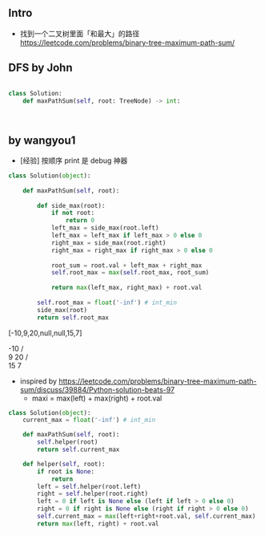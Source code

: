 



## Intro

- 找到一个二叉树里面「和最大」的路径 https://leetcode.com/problems/binary-tree-maximum-path-sum/



## DFS by John


```py

class Solution:
    def maxPathSum(self, root: TreeNode) -> int:
        



```





## by wangyou1

- [经验] 按顺序 print 是 debug 神器


```py
class Solution(object):
    
    def maxPathSum(self, root):
        
        def side_max(root):
            if not root:
                return 0
            left_max = side_max(root.left)
            left_max = left_max if left_max > 0 else 0
            right_max = side_max(root.right)
            right_max = right_max if right_max > 0 else 0
            
            root_sum = root.val + left_max + right_max
            self.root_max = max(self.root_max, root_sum)
            
            return max(left_max, right_max) + root.val
        
        self.root_max = float('-inf') # int_min
        side_max(root)
        return self.root_max
```

[-10,9,20,null,null,15,7]

-10
/\
9 20
  /\
 15 7


- inspired by https://leetcode.com/problems/binary-tree-maximum-path-sum/discuss/39884/Python-solution-beats-97
  - maxi = max(left) + max(right) + root.val

```py
class Solution(object):
    current_max = float('-inf') # int_min

    def maxPathSum(self, root):
        self.helper(root)
        return self.current_max

    def helper(self, root):
        if root is None:
            return
        left = self.helper(root.left)
        right = self.helper(root.right)
        left = 0 if left is None else (left if left > 0 else 0)
        right = 0 if right is None else (right if right > 0 else 0)
        self.current_max = max(left+right+root.val, self.current_max)
        return max(left, right) + root.val
```


































